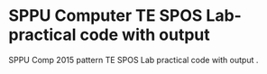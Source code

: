 # SPPU Computer TE SPOS Lab-practical code with output
SPPU Comp 2015 pattern TE SPOS Lab practical code with output .
